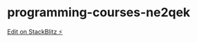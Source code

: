 # programming-courses-ne2qek

[Edit on StackBlitz ⚡️](https://stackblitz.com/edit/programming-courses-ne2qek)